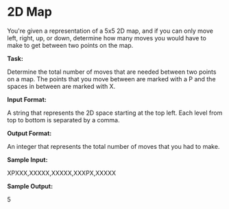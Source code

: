 # 2D Map

You're given a representation of a 5x5 2D map, and if you can only move left, right, up, or down, determine how many moves you would have to make to get between two points on the map. 

**Task:**

Determine the total number of moves that are needed between two points on a map.  The points that you move between are marked with a P and the spaces in between are marked with X. 

**Input Format:**

A string that represents the 2D space starting at the top left.  Each level from top to bottom is separated by a comma. 

**Output Format:**

An integer that represents the total number of moves that you had to make. 

**Sample Input:**  

XPXXX,XXXXX,XXXXX,XXXPX,XXXXX 

**Sample Output:**
  
5